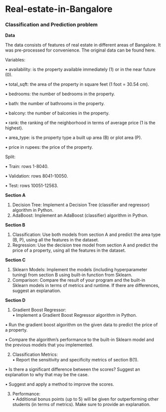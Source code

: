 # Real-estate-in-Bangalore
### Classification and Prediction problem


**Data** 

The data consists of features of real estate in different areas of Bangalore. It was pre-processed for convenience. The original data can be found here. 


Variables:

• availability: is the property available immediately (1) or in the near future (0). 

• total_sqft: the area of the property in square feet (1 foot = 30.54 cm).

• bedrooms: the number of bedrooms in the property. 

• bath: the number of bathrooms in the property. 

• balcony: the number of balconies in the property. 

• rank: the ranking of the neighborhood in terms of average price (1 is the highest). 

• area_type: is the property type a built up area (B) or plot area (P). 

• price in rupees: the price of the property.  

Split:

• Train: rows 1-8040.  

• Validation: rows 8041-10050. 

• Test: rows 10051-12563.  


**Section A**

1. Decision Tree: Implement a Decision Tree (classifier and regressor) algorithm in Python. 
2. AdaBoost: Implement an AdaBoost (classifier) algorithm in Python.

**Section B**

1. Classification: Use both models from section A and predict the area type (B, P), using all the features in the dataset. 
2. Regression: Use the decision tree model from section A and predict the price of a property, using all the features in the dataset.  

**Section C**

1. Sklearn Models: Implement the models (including hyperparameter tuning) from section B using built-in function from Sklearn. 
2. Comparison: Compare the result of your program and the built-in Sklearn models in terms of metrics and runtime. If there are differences, suggest an explanation.  

**Section D**

1. Gradient Boost Regressor:  
  • Implement a Gradient Boost Regressor algorithm in Python. 
  
  • Run the gradient boost algorithm on the given data to predict the price of a property. 
  
  • Compare the algorithm’s performance to the built-in Sklearn model and the previous models that you implemented. 
  
2. Classification Metrics:  
  • Report the sensitivity and specificity metrics of section B(1). 
  
  • Is there a significant difference between the scores? Suggest an explanation to why that may be the case. 
  
  • Suggest and apply a method to improve the scores.
  
3. Performance:  
  • Additional bonus points (up to 5) will be given for  outperforming other students (in terms of metrics). Make sure to provide an explanation. 

